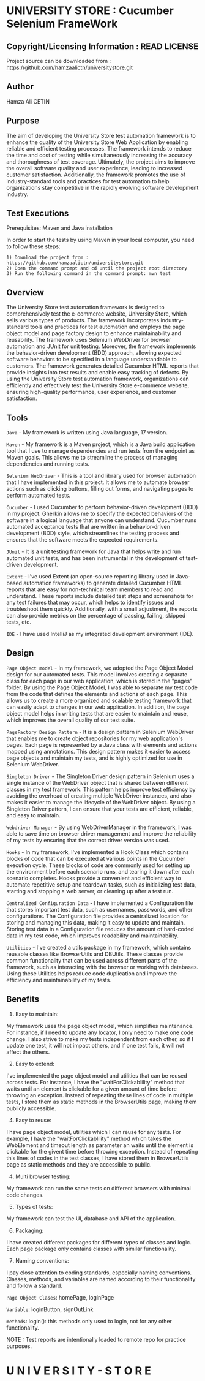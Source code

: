 UNIVERSITY STORE  : Cucumber Selenium FrameWork
============================

Copyright/Licensing Information : READ LICENSE
---
Project source can be downloaded from : https://github.com/hamzaalictn/universitystore.git

Author
--------
Hamza Ali CETIN


Purpose 
--------

The aim of developing the University Store test automation framework is to enhance the quality of the University Store Web Application by enabling reliable and efficient testing processes. The framework intends to reduce the time and cost of testing while simultaneously increasing the accuracy and thoroughness of test coverage. Ultimately, the project aims to improve the overall software quality and user experience, leading to increased customer satisfaction. Additionally, the framework promotes the use of industry-standard tools and practices for test automation to help organizations stay competitive in the rapidly evolving software development industry.

Test Executions
-------- 

Prerequisites: Maven and Java installation

In order to start the tests by using Maven in your local computer, you need to follow these steps:

	1) Download the project from : https://github.com/hamzaalictn/universitystore.git
	2) Open the command prompt and cd until the project root directory
	3) Run the following command in the command prompt: mvn test



Overview
--------

The University Store test automation framework is designed to comprehensively test the e-commerce website, University Store, which sells various types of products. The framework incorporates industry-standard tools and practices for test automation and employs the page object model and page factory design to enhance maintainability and reusability. The framework uses Selenium WebDriver for browser automation and JUnit for unit testing. Moreover, the framework implements the behavior-driven development (BDD) approach, allowing expected software behaviors to be specified in a language understandable to customers. The framework generates detailed Cucumber HTML reports that provide insights into test results and enable easy tracking of defects. By using the University Store test automation framework, organizations can efficiently and effectively test the University Store e-commerce website, ensuring high-quality performance, user experience, and customer satisfaction.


Tools
-------

`Java` - My framework is written using Java language, 17 version.

`Maven` - My framework is a Maven project, which is a Java build application tool that I use to manage dependencies and run tests from the endpoint as Maven goals. This allows me to streamline the process of managing dependencies and running tests.

`Selenium WebDriver` - This is a tool and library used for browser automation that I have implemented in this project. It allows me to automate browser actions such as clicking buttons, filling out forms, and navigating pages to perform automated tests.

`Cucumber` - I used Cucumber to perform behavior-driven development (BDD) in my project. Gherkin allows me to specify the expected behaviors of the software in a logical language that anyone can understand. Cucumber runs automated acceptance tests that are written in a behavior-driven development (BDD) style, which streamlines the testing process and ensures that the software meets the expected requirements.

`JUnit` - It is a unit testing framework for Java that helps write and run automated unit tests, and has been instrumental in the development of test-driven development.

`Extent` - I've used Extent (an open-source reporting library used in Java-based automation frameworks) to generate detailed Cucumber HTML reports that are easy for non-technical team members to read and understand. These reports include detailed test steps and screenshots for any test failures that may occur, which helps to identify issues and troubleshoot them quickly. Additionally, with a small adjustment, the reports can also provide metrics on the percentage of passing, failing, skipped tests, etc.

`IDE` - I have used IntelliJ as my integrated development environment (IDE).




Design
-------

`Page Object model` - In my framework, we adopted the Page Object Model design for our automated tests. This model involves creating a separate class for each page in our web application, which is stored in the "pages" folder. By using the Page Object Model, I was able to separate my test code from the code that defines the elements and actions of each page. This allows us to create a more organized and scalable testing framework that can easily adapt to changes in our web application. In addition, the page object model helps in writing tests that are easier to maintain and reuse, which improves the overall quality of our test suite.

`PageFactory Design Pattern` - It is a design pattern in Selenium WebDriver that enables me to create object repositories for my web application's pages. Each page is represented by a Java class with elements and actions mapped using annotations. This design pattern makes it easier to access page objects and maintain my tests, and is highly optimized for use in Selenium WebDriver.

`Singleton Driver` - The Singleton Driver design pattern in Selenium uses a single instance of the WebDriver object that is shared between different classes in my test framework. This pattern helps improve test efficiency by avoiding the overhead of creating multiple WebDriver instances, and also makes it easier to manage the lifecycle of the WebDriver object. By using a Singleton Driver pattern, I can ensure that your tests are efficient, reliable, and easy to maintain.

`Webdriver Manager` - By using WebDriverManager in the framework, I was able to save time on browser driver management and improve the reliability of my tests by ensuring that the correct driver version was used.

`Hooks` - In my framework, I've implemented a Hook Class which contains blocks of code that can be executed at various points in the Cucumber execution cycle. These blocks of code are commonly used for setting up the environment before each scenario runs, and tearing it down after each scenario completes. Hooks provide a convenient and efficient way to automate repetitive setup and teardown tasks, such as initializing test data, starting and stopping a web server, or cleaning up after a test run.

`Centralized Configuration Data` - I have implemented a Configuration file that stores important test data, such as usernames, passwords, and other configurations. The Configuration file provides a centralized location for storing and managing this data, making it easy to update and maintain. Storing test data in a Configuration file reduces the amount of hard-coded data in my test code, which improves readability and maintainability.

`Utilities` - I've created a utils package in my framework, which contains reusable classes like BrowserUtils and DBUtils. These classes provide common functionality that can be used across different parts of the framework, such as interacting with the browser or working with databases. Using these Utilities helps reduce code duplication and improve the efficiency and maintainability of my tests.



Benefits
-------

1) Easy to maintain:

My framework uses the page object model, which simplifies maintenance. For instance, if I need to update any locator, I only need to make one code change. I also strive to make my tests independent from each other, so if I update one test, it will not impact others, and if one test fails, it will not affect the others.

2) Easy to extend:

I've implemented the page object model and utilities that can be reused across tests. For instance, I have the "waitForClickablility" method that waits until an element is clickable for a given amount of time before throwing an exception. Instead of repeating these lines of code in multiple tests, I store them as static methods in the BrowserUtils page, making them publicly accessible.

4) Easy to reuse:

I have page object model, utilities which I can reuse for any tests. For example, I have the "waitForClickablility" method which takes the WebElement and timeout length as parameter an waits until the element is clickable for the givent time before throwing exception. Instead of repeating this lines of codes in the test classes, I have stored them in BrowserUtils page as static methods and they are accessible to public.

4) Multi browser testing:

My framework can run the same tests on different browsers with minimal code changes.

5) Types of tests:

My framework can test the UI, database and API of the application.

6) Packaging:

I have created different packages for different types of classes and logic. Each page package only contains classes with similar functionality.

7) Naming conventions:

I pay close attention to coding standards, especially naming conventions. Classes, methods, and variables are named according to their functionality and follow a standard.

`Page Object Clases`: homePage, loginPage

`Variable`: loginButton, signOutLink

`methods`: login(): this methods only used to login, not for any other functionality.


NOTE : Test reports are intentionally loaded to remote repo for practice purposes.



#   U N I V E R S I T Y -  S T O R E  
 